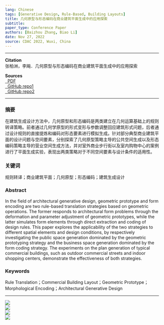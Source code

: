 ```yaml
---
lang: Chinese
tags: [Generative Design, Rule-Based, Building Layouts]
title: 几何原型与形态编码在商业建筑平面生成中的应用探索
subtitle: 
paper_type: Conference Paper
authors: [Baizhou Zhang, Biao Li]
date: Nov 27, 2022
source: CDAC 2022, Wuxi, China
---
```


---

**Citation**  
张柏洲，李飚．几何原型与形态编码在商业建筑平面生成中的应用探索

**Sources**  
<a href="https://archialgo-com-sources.oss-cn-hangzhou.aliyuncs.com/pdf/pdf-strategies-commercial.pdf">
    <i class="fas fa-file-pdf fa-fw" data-toggle="tooltip" data-placement="bottom" title="PDF Download"></i>&nbsp;
    PDF
</a>  
<a href="https://github.com/zhangbz764/shopping-mall">
    <i class="fab fa-github fa-fw" data-toggle="tooltip" data-placement="bottom" title="GitHub Repository"></i>&nbsp;
    GitHub repo1
</a>  
<a href="https://github.com/zhangbz764/commercial-street-gen">
    <i class="fab fa-github fa-fw" data-toggle="tooltip" data-placement="bottom" title="GitHub Repository"></i>&nbsp;
    GitHub repo2
</a>

---

### 摘要
在建筑生成设计方法中，几何原型和形态编码是两类建立在几何运算基础上的规则转译策略。前者通过几何学原型的形式变形与参数调整回应建筑形式问题，后者通过设计规则的直接提炼和编码对形态要素进行模拟生成。针对部分典型商业建筑平面的设计问题与空间要素，分别探索了几何原型策略主导的公共空间生成以及形态编码策略主导的营业空间生成方法，并对室外商业步行街以及室内购物中心的案例进行了平面生成实验，表现出两类策略对于不同空间要素与设计条件的适用性。
### 关键词
规则转译；商业建筑平面；几何原型；形态编码；建筑生成设计
### Abstract
In the field of architectural generative design, geometric prototype and form encoding are two rule-based translation strategies based on geometric operations. The former responds to architectural form problems through the deformation and parameter adjustment of geometric prototypes, while the latter simulates form elements through direct extraction and coding of design rules. This paper explores the applicability of the two strategies to different spatial elements and design conditions, by respectively investigating the public space generation dominated by the geometric prototyping strategy and the business space generation dominated by the form coding strategy. The experiments on the plan generation of typical commercial buildings, such as outdoor commercial streets and indoor shopping centers, demonstrate the effectiveness of both strategies.
### Keywords
Rule Translation；Commercial Building Layout；Geometric Prototype；Morphological Encoding；Architectural Generative Design

---

<div class="row">
    <div class="col-6">       
        <img src="https://archialgo-com-sources.oss-cn-hangzhou.aliyuncs.com/images/2022-11-27-strategies-commercial/fig07.jpg"/>
    </div>
    <div class="col-6">     
        <img src="https://archialgo-com-sources.oss-cn-hangzhou.aliyuncs.com/images/2022-11-27-strategies-commercial/fig08.jpg"/>
    </div>
    <div class="col-12"> 
        <img src="https://archialgo-com-sources.oss-cn-hangzhou.aliyuncs.com/images/2022-11-27-strategies-commercial/fig09.jpg"/>
    </div>
    <div class="col-12"> 
        <img src="https://archialgo-com-sources.oss-cn-hangzhou.aliyuncs.com/images/2022-11-27-strategies-commercial/fig10.jpg"/>
    </div>
</div>